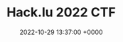 ---
layout: event
title:  "Hack.lu 2022 CTF"
source: https://2022.hack.lu/ctf/"
description: "The 2022’s CTF will at hack.lu again be held by FluxFingers, the CTF Team of Ruhr-Universität Bochum (Germany)."
date:   2022-10-29 13:37:00 +0000
image: "https://ctftime.org/media/events/hacklu19.jpeg"
format: "Jeopardy"
---